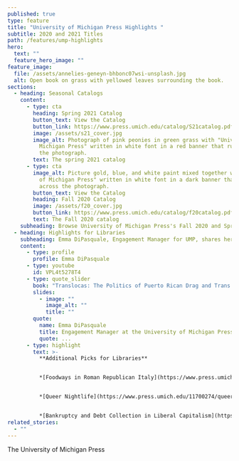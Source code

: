 ```yaml
---
published: true
type: feature
title: "University of Michigan Press Highlights "
subtitle: 2020 and 2021 Titles
path: /features/ump-highlights
hero:
  text: ""
  feature_hero_image: ""
feature_image:
  file: /assets/annelies-geneyn-bhbonc07wsi-unsplash.jpg
  alt: Open book on grass with yellowed leaves surrounding the book.
sections:
  - heading: Seasonal Catalogs
    content:
      - type: cta
        heading: Spring 2021 Catalog
        button_text: View the Catalog
        button_link: https://www.press.umich.edu/catalog/S21catalog.pdf
        image: /assets/s21_cover.jpg
        image_alt: Photograph of pink peonies in green grass with "University of
          Michigan Press" written in white font in a red banner that runs across
          the photograph.
        text: The spring 2021 catalog
      - type: cta
        image_alt: Picture gold, blue, and white paint mixed together with "University
          of Michigan Press" written in white font in a dark banner that runs
          across the photograph.
        button_text: View the Catalog
        heading: Fall 2020 Catalog
        image: /assets/f20_cover.jpg
        button_link: https://www.press.umich.edu/catalog/f20catalog.pdf
        text: The Fall 2020 catalog
    subheading: Browse University of Michigan Press's Fall 2020 and Spring 2021 catalogs
  - heading: Highlights for Libraries
    subheading: Emma DiPasquale, Engagement Manager for UMP, shares her picks for libraries
    content:
      - type: profile
        profile: Emma DiPasquale
      - type: youtube
        id: VPL4t5278T4
      - type: quote_slider
        book: "Translocas: The Politics of Puerto Rican Drag and Trans Performance"
        slides:
          - image: ""
            image_alt: ""
            title: ""
        quote:
          name: Emma DiPasquale
          title: Engagement Manager at the University of Michigan Press
          quote: ...
      - type: highlight
        text: >-
          **Additional Picks for Libraries**


          *[Foodways in Roman Republican Italy](https://www.press.umich.edu/11476377/foodways_in_roman_republican_italy)* byLaura Banducci


          *[Queer Nightlife](https://www.press.umich.edu/11700274/queer_nightlife)* edited byKemi Adeyemi, Kareem Khubchandani, and Ramón H. Rivera-Servera


          *[Bankruptcy and Debt Collection in Liberal Capitalism](https://www.press.umich.edu/11600140/bankruptcy_and_debt_collection_in_liberal_capitalism)* by Mischa Suter
related_stories:
  - ""
---
```

The University of Michigan Press